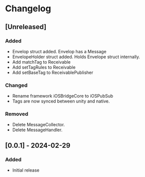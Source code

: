 # Changelog

## [Unreleased]

### Added

- Envelop struct added. Envelop has a Message
- EnvelopeHolder struct added. Holds Envelope struct internally.
- Add matchTag to Receivable
- Add setTagRules to Receivable
- Add setBaseTag to ReceivablePublisher

### Changed

- Rename framework iOSBridgeCore to iOSPubSub
- Tags are now synced between unity and native.

### Removed

- Delete MessageCollector.
- Delete MessageHandler.

## [0.0.1] - 2024-02-29

### Added
- Initial release

